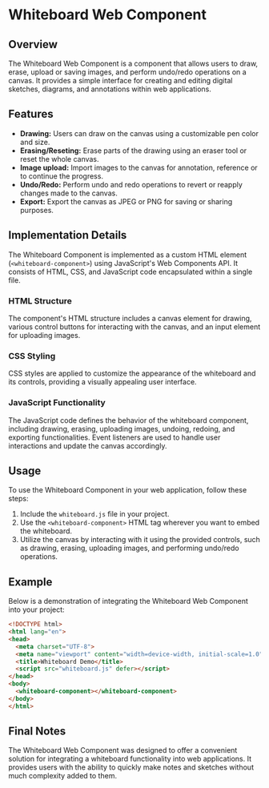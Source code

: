 # Whiteboard Web Component
## Overview
The Whiteboard Web Component is a component that allows users to draw, erase, upload or saving images, and perform undo/redo operations on a canvas. It provides a simple interface for creating and editing digital sketches, diagrams, and annotations within web applications.

## Features
- **Drawing:** Users can draw on the canvas using a customizable pen color and size.
- **Erasing/Reseting:** Erase parts of the drawing using an eraser tool or reset the whole canvas.
- **Image upload:** Import images to the canvas for annotation, reference or to continue the progress.
- **Undo/Redo:** Perform undo and redo operations to revert or reapply changes made to the canvas.
- **Export:** Export the canvas as JPEG or PNG for saving or sharing purposes.

## Implementation Details
The Whiteboard Component is implemented as a custom HTML element (`<whiteboard-component>`) using JavaScript's Web Components API. It consists of HTML, CSS, and JavaScript code encapsulated within a single file.

### HTML Structure
The component's HTML structure includes a canvas element for drawing, various control buttons for interacting with the canvas, and an input element for uploading images.

### CSS Styling
CSS styles are applied to customize the appearance of the whiteboard and its controls, providing a visually appealing user interface.

### JavaScript Functionality
The JavaScript code defines the behavior of the whiteboard component, including drawing, erasing, uploading images, undoing, redoing, and exporting functionalities. Event listeners are used to handle user interactions and update the canvas accordingly.

## Usage
To use the Whiteboard Component in your web application, follow these steps:
1. Include the `whiteboard.js` file in your project.
2. Use the `<whiteboard-component>` HTML tag wherever you want to embed the whiteboard.
3. Utilize the canvas by interacting with it using the provided controls, such as drawing, erasing, uploading images, and performing undo/redo operations.

## Example
Below is a demonstration of integrating the Whiteboard Web Component into your project:
```html
<!DOCTYPE html>
<html lang="en">
<head>
  <meta charset="UTF-8">
  <meta name="viewport" content="width=device-width, initial-scale=1.0">
  <title>Whiteboard Demo</title>
  <script src="whiteboard.js" defer></script>
</head>
<body>
  <whiteboard-component></whiteboard-component>
</body>
</html>
```

## Final Notes
The Whiteboard Web Component was designed to offer a convenient solution for integrating a whiteboard functionality into web applications. It provides users with the ability to quickly make notes and sketches without much complexity added to them.
